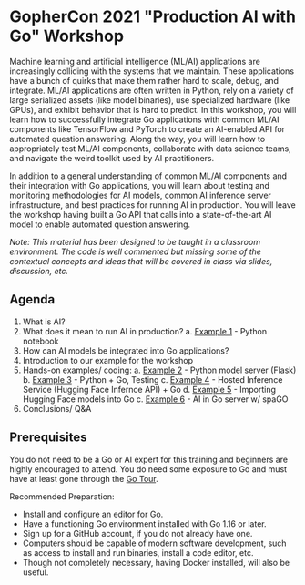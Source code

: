 # GopherCon 2021 "Production AI with Go" Workshop

Machine learning and artificial intelligence (ML/AI) applications are increasingly colliding with the systems that we maintain. These applications have a bunch of quirks that make them rather hard to scale, debug, and integrate. ML/AI applications are often written in Python, rely on a variety of large serialized assets (like model binaries), use specialized hardware (like GPUs), and exhibit behavior that is hard to predict. In this workshop, you will learn how to successfully integrate Go applications with common ML/AI components like TensorFlow and PyTorch to create an AI-enabled API for automated question answering. Along the way, you will learn how to appropriately test ML/AI components, collaborate with data science teams, and navigate the weird toolkit used by AI practitioners. 

In addition to a general understanding of common ML/AI components and their integration with Go applications, you will learn about testing and monitoring methodologies for AI models, common AI inference server infrastructure, and best practices for running AI in production. You will leave the workshop having built a Go API that calls into a state-of-the-art AI model to enable automated question answering.

*Note: This material has been designed to be taught in a classroom environment. The code is well commented but missing some of the contextual concepts and ideas that will be covered in class via slides, discussion, etc.*

## Agenda

1. What is AI?
2. What does it mean to run AI in production?
    a. [Example 1](example1) - Python notebook
3. How can AI models be integrated into Go applications?
4. Introduction to our example for the workshop
5. Hands-on examples/ coding:
    a. [Example 2](example2) - Python model server (Flask)
    b. [Example 3](example3) - Python + Go, Testing
    c. [Example 4](example4) - Hosted Inference Service (Hugging Face Infernce API) + Go
    d. [Example 5](example5) - Importing Hugging Face models into Go
    c. [Example 6](example6) - AI in Go server w/ spaGO
6. Conclusions/ Q&A

## Prerequisites

You do not need to be a Go or AI expert for this training and beginners are highly encouraged to attend. You do need some exposure to Go and must have at least gone through the [Go Tour](https://tour.golang.org/).

Recommended Preparation: 
- Install and configure an editor for Go.
- Have a functioning Go environment installed with Go 1.16 or later.
- Sign up for a GitHub account, if you do not already have one.
- Computers should be capable of modern software development, such as access to install and run binaries, install a code editor, etc. 
- Though not completely necessary, having Docker installed, will also be useful.


